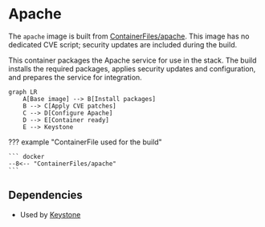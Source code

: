 # Apache

The `apache` image is built from [ContainerFiles/apache](https://github.com/rackerlabs/genestack-images/blob/main/ContainerFiles/apache). This image has no dedicated CVE script; security updates are included during the build.

This container packages the Apache service for use in the stack. The build installs the required packages, applies security updates and configuration, and prepares the service for integration.

``` mermaid
graph LR
    A[Base image] --> B[Install packages]
    B --> C[Apply CVE patches]
    C --> D[Configure Apache]
    D --> E[Container ready]
    E --> Keystone
```

??? example "ContainerFile used for the build"

    ``` docker
    --8<-- "ContainerFiles/apache"
    ```

## Dependencies

- Used by [Keystone](keystone.md)
